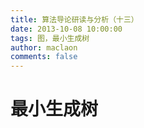 ```yaml
---
title: 算法导论研读与分析（十三）
date: 2013-10-08 10:00:00
tags: 图，最小生成树
author: maclaon
comments: false
---
```

# 最小生成树